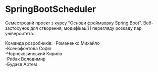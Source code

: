 # SpringBootScheduler

Семестровий проект з курсу "Основи фреймворку Spring Boot". Веб-застосунок для створення, модифікації і перегляду розкаду пар університета.

Команда розробників:
-Романенко Михайло  
-Ксенофонтова Софія  
-Чорнокозинський Кирило  
-Рибак Володимир  
-Будаєв Артем
